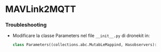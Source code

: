 # MAVLink2MQTT

### Troubleshooting 
- Modificare la classe Parameters nel file `__init__.py` di dronekit in:
  ```python
  class Parameters((collections.abc.MutabLeMappind, Hasobservers):
  ```
